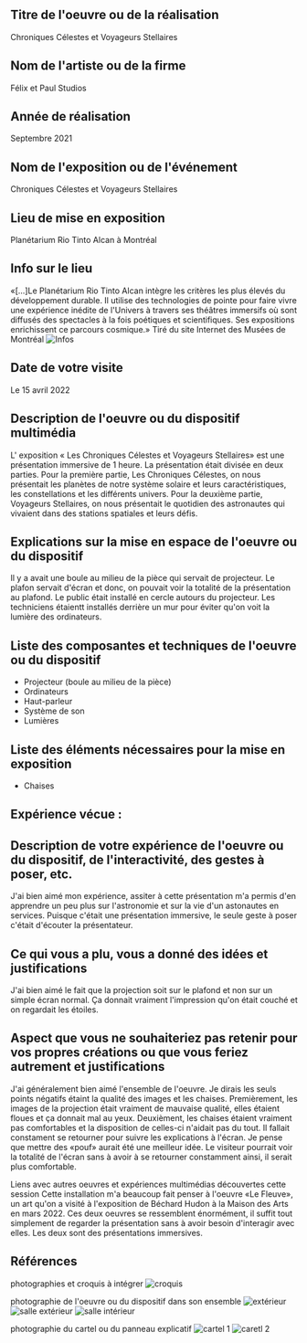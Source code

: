 ## Titre de l'oeuvre ou de la réalisation
Chroniques Célestes et Voyageurs Stellaires

## Nom de l'artiste ou de la firme
Félix et Paul Studios

## Année de réalisation
Septembre 2021

## Nom de l'exposition ou de l'événement
Chroniques Célestes et Voyageurs Stellaires

## Lieu de mise en exposition
Planétarium Rio Tinto Alcan à Montréal

## Info sur le lieu
«[...]Le Planétarium Rio Tinto Alcan intègre les critères les plus élevés du développement durable. Il utilise des technologies de pointe pour faire vivre une expérience inédite de l'Univers à travers ses théâtres immersifs où sont diffusés des spectacles à la fois poétiques et scientifiques. Ses expositions enrichissent ce parcours cosmique.» Tiré du site Internet des Musées de Montréal
![Infos](medias/infos_planetarium.PNG)

## Date de votre visite
Le 15 avril 2022

## Description de l'oeuvre ou du dispositif multimédia
L' exposition « Les Chroniques Célestes et Voyageurs Stellaires» est une présentation immersive de 1 heure. La présentation était divisée en deux parties. Pour la première partie, Les Chroniques Célestes, on nous présentait les planètes de notre système solaire et leurs caractéristiques, les constellations et les différents univers. Pour la deuxième partie, Voyageurs Stellaires, on nous présentait le quotidien des astronautes qui vivaient dans des stations spatiales et leurs défis.

## Explications sur la mise en espace de l'oeuvre ou du dispositif 
Il y a avait une boule au milieu de la pièce qui servait de projecteur. Le plafon servait d'écran et donc, on pouvait voir la totalité de la présentation au plafond. Le public était installé en cercle autours du projecteur. Les techniciens étaientt installés derrière un mur pour éviter qu'on voit la lumière des ordinateurs. 

## Liste des composantes et techniques de l'oeuvre ou du dispositif 
- Projecteur (boule au milieu de la pièce)
- Ordinateurs
- Haut-parleur
- Système de son
- Lumières

## Liste des éléments nécessaires pour la mise en exposition 
- Chaises


## Expérience vécue :

## Description de votre expérience de l'oeuvre ou du dispositif, de l'interactivité, des gestes à poser, etc.
J'ai bien aimé mon expérience, assiter à cette présentation m'a permis d'en apprendre un peu plus sur l'astronomie et sur la vie d'un astonautes en services. Puisque c'était une présentation immersive, le seule geste à poser c'était d'écouter la présentateur.

## Ce qui vous a plu, vous a donné des idées et justifications
J'ai bien aimé le fait que la projection soit sur le plafond et non sur un simple écran normal. Ça donnait vraiment l'impression qu'on était couché et on regardait les étoiles. 

## Aspect que vous ne souhaiteriez pas retenir pour vos propres créations ou que vous feriez autrement et justifications
J'ai généralement bien aimé l'ensemble de l'oeuvre. Je dirais les seuls points négatifs étaint la qualité des images et les chaises. Premièrement, les images de la projection était vraiment de mauvaise qualité, elles étaient floues et ça donnait mal au yeux. Deuxièment, les chaises étaient vraiment pas comfortables et la disposition de celles-ci n'aidait pas du tout. Il fallait constament se retourner pour suivre les explications à l'écran. Je pense que mettre des «pouf» aurait été une meilleur idée. Le visiteur pourrait voir la totalité de l'écran sans à avoir à se retourner constamment ainsi, il serait plus comfortable.

Liens avec autres oeuvres et expériences multimédias découvertes cette session
Cette installation m'a beaucoup fait penser à l'oeuvre «Le Fleuve», un art qu'on a visité à l'exposition de Béchard Hudon à la Maison des Arts en mars 2022. Ces deux oeuvres se ressemblent énormément, il suffit tout simplement de regarder la présentation sans à avoir besoin d'interagir avec elles. Les deux sont des présentations immersives.

## Références

 photographies et croquis à intégrer
 ![croquis](medias/planetarium_croquis.PNG)
 
 photographie de l'oeuvre ou du dispositif dans son ensemble
 ![extérieur](medias/planetarium_exterieur.jpg)
 ![salle extérieur](medias/planetarium_salle_exterieur.jpg)
 ![salle intérieur](medias/planetarium_salle_interieur.jpg)
 
 photographie du cartel ou du panneau explicatif
 ![cartel 1](medias/planetarium_voyageurs_stellaires_cartel.PNG)
 ![caretl 2](medias/planetarium_chroniques_celestes_cartel.PNG)
 

